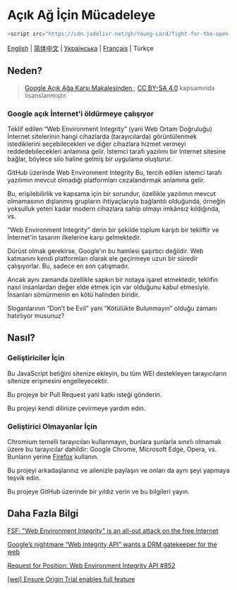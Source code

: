# Açık Ağ İçin Mücadeleye

```javascript
<script src="https://cdn.jsdelivr.net/gh/Young-Lord/fight-for-the-open-web@main/openweb.js" defer async></script>
```

[English](./README.md) | [简体中文](./README.zh-CN.md) | [Українська](./README.uk-UA.md) | [Français](./README.fr-FR.md) | Türkçe
## Neden?

> [Google Açık Ağa Karşı Makalesinden
](https://interpeer.io/blog/2023/07/google-vs-the-open-web/), [CC BY-SA 4.0](https://creativecommons.org/licenses/by-sa/4.0) kapsamında lisanslanmıştır.

### Google açık İnternet'i öldürmeye çalışıyor

Teklif edilen “Web Environment Integrity” (yani Web Ortam Doğruluğu) İnternet sitelerinin hangi cihazlarda (tarayıcılarda) görüntülenmek istediklerini seçebilecekleri ve diğer cihazlara hizmet vermeyi reddedebilecekleri anlamına gelir. İstemci tarafı yazılımı bir İnternet sitesine bağlar, böylece silo haline gelmiş bir uygulama oluşturur.

GitHub üzerinde Web Environment Integrity
Bu, tercih edilen istemci tarafı yazılımın mevcut olmadığı platformları cezalandırmak anlamına gelir.

Bu, erişilebilirlik ve kapsama için bir sorundur, özellikle yazılımın mevcut olmamasının dışlanmış grupların ihtiyaçlarıyla bağlantılı olduğunda, örneğin yoksulluk yeteri kadar modern cihazlara sahip olmayı imkânsız kıldığında, vs.

“Web Environment Integrity” derin bir şekilde toplum karşıtı bir tekliftir ve İnternet'in tasarım ilkelerine karşı gelmektedir.

Dürüst olmak gerekirse, Google'ın bu hamlesi şaşırtıcı değildir. Web katmanını kendi platformları olarak ele geçirmeye uzun bir süredir çalışıyorlar. Bu, sadece en son çatışmadır.

Ancak aynı zamanda özellikle sapkın bir notaya işaret etmektedir, teklifin nasıl insanlardan değer elde etmek için var olduğunu kabul etmesiyle. İnsanları sömürmenin en kötü halinden biridir.

Sloganlarının “Don’t be Evil” yani “Kötülükte Bulunmayın” olduğu zamanı hatırlıyor musunuz?

## Nasıl?

### Geliştiriciler İçin

Bu JavaScript betiğini sitenize ekleyin, bu tüm WEI destekleyen tarayıcıların sitenize erişmesini engelleyecektir.

Bu projeye bir Pull Request yani katkı isteği gönderin.

Bu projeyi kendi dilinize çevirmeye yardım edin.

### Geliştirici Olmayanlar İçin

Chromium temelli tarayıcıları kullanmayın, bunlara şunlarla sınırlı olmamak üzere bu tarayıcılar dahildir: Google Chrome, Microsoft Edge, Opera, vs. Bunların yerine [Firefox](https://www.mozilla.org/tr/firefox/new/) kullanın.

Bu projeyi arkadaşlarınız ve ailenizle paylaşın ve onları da aynı şeyi yapmaya teşvik edin.

Bu projeye GitHub üzerinde bir yıldız verin ve bu bilgileri yayın.

## Daha Fazla Bilgi
           
[FSF: "Web Environment Integrity" is an all-out attack on the free Internet](https://www.fsf.org/blogs/community/web-environment-integrity-is-an-all-out-attack-on-the-free-internet)

[Google’s nightmare “Web Integrity API” wants a DRM gatekeeper for the web](https://arstechnica.com/gadgets/2023/07/googles-web-integrity-api-sounds-like-drm-for-the-web/)

[Request for Position: Web Environment Integrity API #852](https://github.com/mozilla/standards-positions/issues/852)

[\[wei\] Ensure Origin Trial enables full feature](https://github.com/chromium/chromium/commit/6f47a22906b2899412e79a2727355efa9cc8f5bd)
